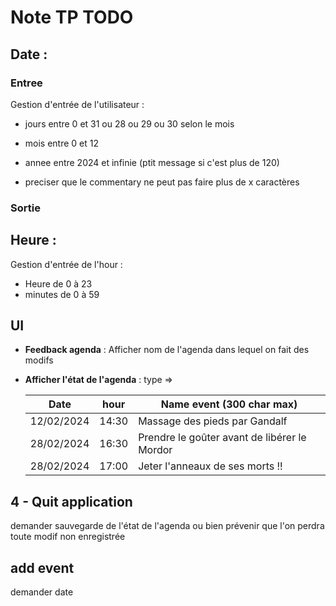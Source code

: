 # Note TP TODO

## Date : 

### Entree

Gestion d'entrée de l'utilisateur :

- jours entre 0 et 31 ou 28 ou 29 ou 30 selon le mois
- mois entre 0 et 12
- annee entre 2024 et infinie (ptit message si c'est plus de 120)

- preciser que le commentary ne peut pas faire plus de x caractères

### Sortie


## Heure :

Gestion d'entrée de l'hour :

- Heure de 0 à 23
- minutes de 0 à 59

## UI 

- **Feedback agenda** : Afficher nom de l'agenda dans lequel on fait des modifs
- **Afficher l'état de l'agenda** : type =>

  | Date       | hour  | Name event (300 char max)                    |
  |------------|-------|----------------------------------------------|
  | 12/02/2024 | 14:30 | Massage des pieds par Gandalf                |
  | 28/02/2024 | 16:30 | Prendre le goûter avant de libérer le Mordor |
  | 28/02/2024 | 17:00 | Jeter l'anneaux de ses morts !!              |


## 4 - Quit application

demander sauvegarde de l'état de l'agenda ou bien prévenir que l'on perdra toute modif non enregistrée

## add event 

demander date
